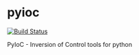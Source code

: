 # pyioc
[![Build Status](https://travis-ci.org/MrUPGrade/pyioc.svg?branch=master)](https://travis-ci.org/MrUPGrade/pyioc)


PyIoC - Inversion of Control tools for python

